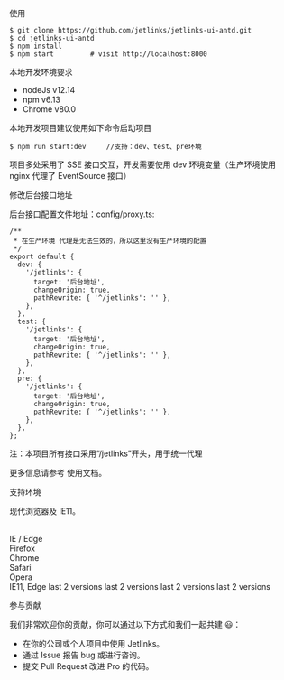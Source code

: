 使用

    $ git clone https://github.com/jetlinks/jetlinks-ui-antd.git
    $ cd jetlinks-ui-antd
    $ npm install
    $ npm start         # visit http://localhost:8000

本地开发环境要求

- nodeJs v12.14
- npm v6.13
- Chrome v80.0

本地开发项目建议使用如下命令启动项目

    $ npm run start:dev     //支持：dev、test、pre环境

项目多处采用了 SSE 接口交互，开发需要使用 dev 环境变量（生产环境使用 nginx 代理了 EventSource 接口）

修改后台接口地址

后台接口配置文件地址：config/proxy.ts:

    /**
     * 在生产环境 代理是无法生效的，所以这里没有生产环境的配置
     */
    export default {
      dev: {
        '/jetlinks': {
          target: '后台地址',
          changeOrigin: true,
          pathRewrite: { '^/jetlinks': '' },
        },
      },
      test: {
        '/jetlinks': {
          target: '后台地址',
          changeOrigin: true,
          pathRewrite: { '^/jetlinks': '' },
        },
      },
      pre: {
        '/jetlinks': {
          target: '后台地址',
          changeOrigin: true,
          pathRewrite: { '^/jetlinks': '' },
        },
      },
    };

注：本项目所有接口采用“/jetlinks”开头，用于统一代理

更多信息请参考 使用文档。

支持环境

现代浏览器及 IE11。

</br>IE / Edge </br>Firefox </br>Chrome </br>Safari </br>Opera  
 IE11, Edge last 2 versions last 2 versions last 2 versions last 2 versions

参与贡献

我们非常欢迎你的贡献，你可以通过以下方式和我们一起共建 😃：

- 在你的公司或个人项目中使用 Jetlinks。
- 通过 Issue 报告 bug 或进行咨询。
- 提交 Pull Request 改进 Pro 的代码。
